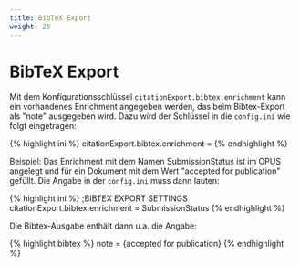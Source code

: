 ```yaml
---
title: BibTeX Export
weight: 20
---
```


# BibTeX Export

Mit dem Konfigurationsschlüssel `citationExport.bibtex.enrichment` kann ein vorhandenes
Enrichment angegeben werden, das beim Bibtex-Export als "note" ausgegeben wird. Dazu wird der
Schlüssel in die `config.ini` wie folgt eingetragen:

{% highlight ini %}
citationExport.bibtex.enrichment = <Name des Enrichments>
{% endhighlight %}

Beispiel:
Das Enrichment mit dem Namen SubmissionStatus ist im OPUS angelegt und für ein Dokument
mit dem Wert "accepted for publication" gefüllt. Die Angabe in der `config.ini` muss dann lauten:

{% highlight ini %}
;BIBTEX EXPORT SETTINGS
citationExport.bibtex.enrichment = SubmissionStatus
{% endhighlight %}

Die Bibtex-Ausgabe enthält dann u.a. die Angabe:

{% highlight bibtex %}
note = {accepted for publication}
{% endhighlight %}
